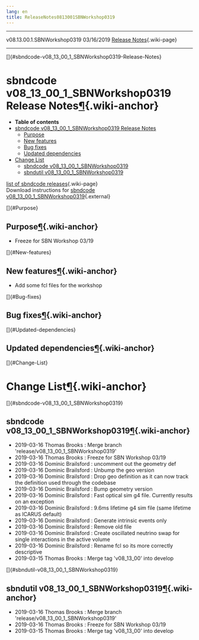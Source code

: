 ```yaml
---
lang: en
title: ReleaseNotes0813001SBNWorkshop0319
---
```


  ----------------------------- ------------ -- -- ----------------------------------------------------------------------
  v08.13.00.1.SBNWorkshop0319   03/16/2019         [Release Notes](ReleaseNotes0813001SBNWorkshop0319.html){.wiki-page}
  ----------------------------- ------------ -- -- ----------------------------------------------------------------------

[]{#sbndcode-v08_13_00_1_SBNWorkshop0319-Release-Notes}

sbndcode v08\_13\_00\_1\_SBNWorkshop0319 Release Notes[¶](#sbndcode-v08_13_00_1_SBNWorkshop0319-Release-Notes){.wiki-anchor}
============================================================================================================================

-   **Table of contents**
-   [sbndcode v08\_13\_00\_1\_SBNWorkshop0319 Release
    Notes](#sbndcode-v08_13_00_1_SBNWorkshop0319-Release-Notes)
    -   [Purpose](#Purpose)
    -   [New features](#New-features)
    -   [Bug fixes](#Bug-fixes)
    -   [Updated dependencies](#Updated-dependencies)
-   [Change List](#Change-List)
    -   [sbndcode
        v08\_13\_00\_1\_SBNWorkshop0319](#sbndcode-v08_13_00_1_SBNWorkshop0319)
    -   [sbndutil
        v08\_13\_00\_1\_SBNWorkshop0319](#sbndutil-v08_13_00_1_SBNWorkshop0319)

[list of sbndcode
releases](List_of_SBND_code_releases.html){.wiki-page}\
Download instructions for [sbndcode
v08\_13\_00\_1\_SBNWorkshop0319](http://scisoft.fnal.gov/scisoft/bundles/sbnd/v08_13_00_1_SBNWorkshop0319/sbndcode-v08_13_00_1_SBNWorkshop0319.html){.external}

[]{#Purpose}

Purpose[¶](#Purpose){.wiki-anchor}
----------------------------------

-   Freeze for SBN Workshop 03/19

[]{#New-features}

New features[¶](#New-features){.wiki-anchor}
--------------------------------------------

-   Add some fcl files for the workshop

[]{#Bug-fixes}

Bug fixes[¶](#Bug-fixes){.wiki-anchor}
--------------------------------------

[]{#Updated-dependencies}

Updated dependencies[¶](#Updated-dependencies){.wiki-anchor}
------------------------------------------------------------

[]{#Change-List}

Change List[¶](#Change-List){.wiki-anchor}
==========================================

[]{#sbndcode-v08_13_00_1_SBNWorkshop0319}

sbndcode v08\_13\_00\_1\_SBNWorkshop0319[¶](#sbndcode-v08_13_00_1_SBNWorkshop0319){.wiki-anchor}
------------------------------------------------------------------------------------------------

-   2019-03-16 Thomas Brooks : Merge branch
    \'release/v08\_13\_00\_1\_SBNWorkshop0319\'
-   2019-03-16 Thomas Brooks : Freeze for SBN Workshop 03/19
-   2019-03-16 Dominic Brailsford : uncomment out the geometry def
-   2019-03-16 Dominic Brailsford : Unbump the geo version
-   2019-03-16 Dominic Brailsford : Drop geo definition as it can now
    track the definition used through the codebase
-   2019-03-16 Dominic Brailsford : Bump geometry version
-   2019-03-16 Dominic Brailsford : Fast optical sim g4 file. Currently
    results on an exception
-   2019-03-16 Dominic Brailsford : 9.6ms lifetime g4 sim file (same
    lifetime as ICARUS default)
-   2019-03-16 Dominic Brailsford : Generate intrinsic events only
-   2019-03-16 Dominic Brailsford : Remove old file
-   2019-03-16 Dominic Brailsford : Create oscillated neutrino swap for
    single interactions in the active volume
-   2019-03-16 Dominic Brailsford : Rename fcl so its more correctly
    descriptive
-   2019-03-15 Thomas Brooks : Merge tag \'v08\_13\_00\' into develop

[]{#sbndutil-v08_13_00_1_SBNWorkshop0319}

sbndutil v08\_13\_00\_1\_SBNWorkshop0319[¶](#sbndutil-v08_13_00_1_SBNWorkshop0319){.wiki-anchor}
------------------------------------------------------------------------------------------------

-   2019-03-16 Thomas Brooks : Merge branch
    \'release/v08\_13\_00\_1\_SBNWorkshop0319\'
-   2019-03-16 Thomas Brooks : Freeze for SBN Workshop 03/19
-   2019-03-15 Thomas Brooks : Merge tag \'v08\_13\_00\' into develop
